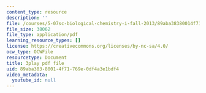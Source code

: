 ```yaml
---
content_type: resource
description: ''
file: /courses/5-07sc-biological-chemistry-i-fall-2013/89aba38380014f71769e0df4a3e1bdf4_h20EdXcopeY.pdf
file_size: 38062
file_type: application/pdf
learning_resource_types: []
license: https://creativecommons.org/licenses/by-nc-sa/4.0/
ocw_type: OCWFile
resourcetype: Document
title: 3play pdf file
uid: 89aba383-8001-4f71-769e-0df4a3e1bdf4
video_metadata:
  youtube_id: null
---
```

